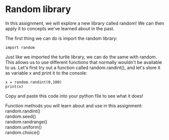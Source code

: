 # Random library

In this assignment, we will explore a new library called random! We can then apply it to concepts we've learned about in the past.

The first thing we can do is import the random library:
```
import random
```

Just like we imported the turtle library, we can do the same with random. This allows us to use different functions that normally wouldn't be available to us. Let's first try out a function called random.randint(), and let's store it as variable x and print it to the console:
```
x = random.randint(0,100)
print(x)
```
Copy and paste this code into your python file to see what it does!




Function methods you will learn about and use in this assignment:
random.randint()  
random.seed()  
random.randrange()  
random.uniform()  
random.choice()  
